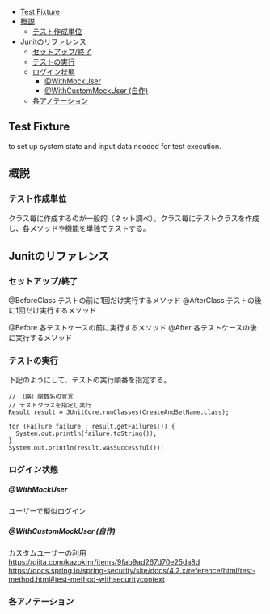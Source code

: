 
- [Test Fixture](#test-fixture)
- [概説](#概説)
  - [テスト作成単位](#テスト作成単位)
- [Junitのリファレンス](#junitのリファレンス)
  - [セットアップ/終了](#セットアップ終了)
  - [テストの実行](#テストの実行)
  - [ログイン状態](#ログイン状態)
      - [@WithMockUser](#withmockuser)
      - [@WithCustomMockUser (自作)](#withcustommockuser-自作)
  - [各アノテーション](#各アノテーション)


## Test Fixture
to set up system state and input data needed for test execution.

## 概説
### テスト作成単位
クラス毎に作成するのが一般的（ネット調べ）。クラス毎にテストクラスを作成し、各メソッドや機能を単独でテストする。

## Junitのリファレンス
### セットアップ/終了
@BeforeClass
  テストの前に1回だけ実行するメソッド
@AfterClass
  テストの後に1回だけ実行するメソッド

@Before
  各テストケースの前に実行するメソッド
@After
  各テストケースの後に実行するメソッド


### テストの実行

下記のようにして、テストの実行順番を指定する。
```
// （略）関数名の宣言
// テストクラスを指定し実行
Result result = JUnitCore.runClasses(CreateAndSetName.class);

for (Failure failure : result.getFailures()) {
  System.out.println(failure.toString());
}
System.out.println(result.wasSuccessful());
```

### ログイン状態
##### @WithMockUser
ユーザーで擬似ログイン

##### @WithCustomMockUser (自作)
カスタムユーザーの利用
https://qiita.com/kazokmr/items/9fab9ad267d70e25da8d
https://docs.spring.io/spring-security/site/docs/4.2.x/reference/html/test-method.html#test-method-withsecuritycontext

### 各アノテーション

